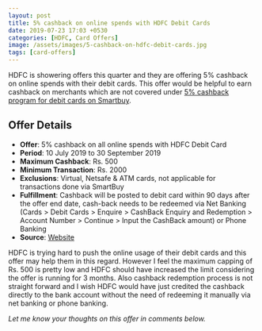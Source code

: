 ```yaml
---
layout: post
title: 5% cashback on online spends with HDFC Debit Cards
date: 2019-07-23 17:03 +0530
categories: [HDFC, Card Offers]
image: /assets/images/5-cashback-on-hdfc-debit-cards.jpg
tags: [card-offers]
---
```


HDFC is showering offers this quarter and they are offering 5% cashback on online spends with their debit cards. This offer would be helpful to earn cashback on merchants which are not covered under [5% cashback program for debit cards on Smartbuy](/hdfc-smartbuy-10x-program-july-2019-update/).

## Offer Details

- **Offer**: 5% cashback on all online spends with HDFC Debit Card
- **Period**: 10 July 2019 to 30 September 2019
- **Maximum Cashback**: Rs. 500
- **Minimum Transaction**: Rs. 2000
- **Exclusions**: Virtual, Netsafe & ATM cards, not applicable for transactions done via SmartBuy
- **Fulfillment**: Cashback will be posted to debit card within 90 days after the offer end date, cash-back needs to be redeemed via Net Banking (Cards > Debit Cards > Enquire > CashBack Enquiry and Redemption > Account Number > Continue > Input the CashBack amount) or Phone Banking
- **Source**: [Website](https://offers.smartbuy.hdfcbank.com/offer_details/13043)

HDFC is trying hard to push the online usage of their debit cards and this offer may help them in this regard. However I feel the maximum capping of Rs. 500 is pretty low and HDFC should have increased the limit considering the offer is running for 3 months. Also cashback redemption process is not straight forward and I wish HDFC would have just credited the cashback directly to the bank account without the need of redeeming it manually via net banking or phone banking.

_Let me know your thoughts on this offer in comments below._
